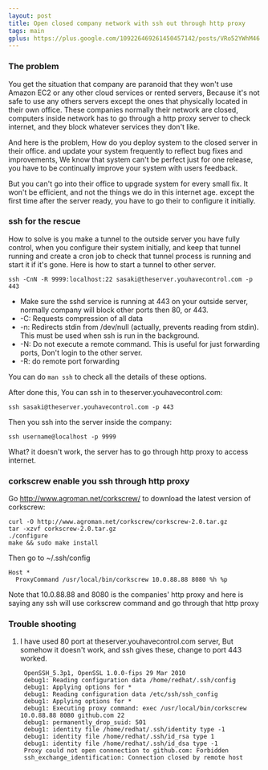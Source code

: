 ```yaml
---
layout: post
title: Open closed company network with ssh out through http proxy
tags: main
gplus: https://plus.google.com/109226469261450457142/posts/VRo52YWhM46
---
```


### The problem
You get the situation that company are paranoid that they won't use Amazon EC2 or any other cloud services or rented servers, Because it's not safe to use any others servers except the ones that physically located in their own office. These companies normally their network are closed, computers inside network has to go through a http proxy server to check internet, and they block whatever services they don't like.

And here is the problem, How do you deploy system to the closed server in their office. and update your system frequently to reflect bug fixes and improvements, We know that system can't be perfect just for one release, you have to be continually improve your system with users feedback.

But you can't go into their office to upgrade system for every small fix. It won't be efficient, and not the things we do in this internet age. except the first time after the server ready, you have to go their to configure it initially.

### ssh for the rescue
How to solve is you make a tunnel to the outside server you have fully control, when you configure their system initially, and keep that tunnel running and create a cron job to check that tunnel process is running and start it if it's gone. Here is how to start a tunnel to other server.

	ssh -CnN -R 9999:localhost:22 sasaki@theserver.youhavecontrol.com -p 443

- Make sure the sshd service is running at 443 on your outside server, normally company will block other ports then 80, or 443.
- -C: Requests compression of all data
- -n: Redirects stdin from /dev/null (actually, prevents reading from stdin).  This must be used when ssh is run in the background.
- -N: Do not execute a remote command.  This is useful for just forwarding ports, Don't login to the other server.
- -R: do remote port forwarding

You can do `man ssh` to check all the details of these options.

After done this, You can ssh in to theserver.youhavecontrol.com:

	ssh sasaki@theserver.youhavecontrol.com -p 443

Then you ssh into the server inside the company:

	ssh username@localhost -p 9999

What? it doesn't work, the server has to go through http proxy to access internet.

### corkscrew enable you ssh through http proxy

Go http://www.agroman.net/corkscrew/ to download the latest version of corkscrew:

    curl -O http://www.agroman.net/corkscrew/corkscrew-2.0.tar.gz
    tar -xzvf corkscrew-2.0.tar.gz
    ./configure
    make && sudo make install

Then go to ~/.ssh/config

    Host * 
      ProxyCommand /usr/local/bin/corkscrew 10.0.88.88 8080 %h %p
    
Note that 10.0.88.88 and 8080 is the companies' http proxy and here is saying any ssh will use corkscrew command and go through that http proxy

### Trouble shooting
1. I have used 80 port at theserver.youhavecontrol.com server, But somehow it doesn't work, and ssh gives these, change to port 443 worked.

		OpenSSH_5.3p1, OpenSSL 1.0.0-fips 29 Mar 2010
		debug1: Reading configuration data /home/redhat/.ssh/config
		debug1: Applying options for *
		debug1: Reading configuration data /etc/ssh/ssh_config
		debug1: Applying options for *
		debug1: Executing proxy command: exec /usr/local/bin/corkscrew 10.0.88.88 8080 github.com 22
		debug1: permanently_drop_suid: 501
		debug1: identity file /home/redhat/.ssh/identity type -1
		debug1: identity file /home/redhat/.ssh/id_rsa type 1
		debug1: identity file /home/redhat/.ssh/id_dsa type -1
		Proxy could not open connnection to github.com: Forbidden
		ssh_exchange_identification: Connection closed by remote host


